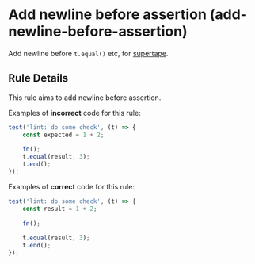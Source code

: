 # Add newline before assertion (add-newline-before-assertion)

Add newline before `t.equal()` etc, for [supertape](https://github.com/coderaiser/supertape).

## Rule Details

This rule aims to add newline before assertion.

Examples of **incorrect** code for this rule:

```js
test('lint: do some check', (t) => {
    const expected = 1 + 2;
    
    fn();
    t.equal(result, 3);
    t.end();
});
```

Examples of **correct** code for this rule:

```js
test('lint: do some check', (t) => {
    const result = 1 + 2;
    
    fn();
    
    t.equal(result, 3);
    t.end();
});
```
